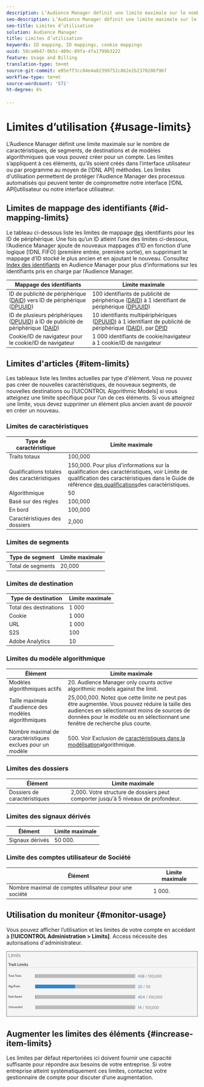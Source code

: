 ```yaml
---
description: L’Audience Manager définit une limite maximale sur le nombre de caractéristiques, de segments, de destinations et de modèles algorithmiques que vous pouvez créer pour un compte. Les limites s’appliquent à ces éléments, qu’ils soient créés dans l’interface utilisateur ou par programmation au moyen de méthodes API. Les limites d’utilisation permettent de protéger l’Audience Manager des processus automatisés qui peuvent tenter de compromettre nos API ou notre interface utilisateur.
seo-description: L’Audience Manager définit une limite maximale sur le nombre de caractéristiques, de segments, de destinations et de modèles algorithmiques que vous pouvez créer pour un compte. Les limites s’appliquent à ces éléments, qu’ils soient créés dans l’interface utilisateur ou par programmation au moyen de méthodes API. Les limites d’utilisation permettent de protéger l’Audience Manager des processus automatisés qui peuvent tenter de compromettre nos API ou notre interface utilisateur.
seo-title: Limites d’utilisation
solution: Audience Manager
title: Limites d’utilisation
keywords: ID mapping, ID mappings, cookie mappings
uuid: 50ca4647-0b5c-409c-89fa-4fa1799b3222
feature: Usage and Billing
translation-type: tm+mt
source-git-commit: e05eff3cc04e4a82399752c862e2b2370286f96f
workflow-type: tm+mt
source-wordcount: '571'
ht-degree: 6%

---
```



# Limites d’utilisation {#usage-limits}

L’Audience Manager définit une limite maximale sur le nombre de caractéristiques, de segments, de destinations et de modèles algorithmiques que vous pouvez créer pour un compte. Les limites s’appliquent à ces éléments, qu’ils soient créés dans l’interface utilisateur ou par programme au moyen de [!DNL API] méthodes. Les limites d&#39;utilisation permettent de protéger l&#39;Audience Manager des processus automatisés qui peuvent tenter de compromettre notre interface [!DNL API]utilisateur ou notre interface utilisateur.

## Limites de mappage des identifiants {#id-mapping-limits}

Le tableau ci-dessous liste les limites de mappage [des](../../integration/sending-audience-data/batch-data-transfer-explained/id-sync-http.md) identifiants pour les ID de périphérique. Une fois qu’un ID atteint l’une des limites ci-dessous, l’Audience Manager ajoute de nouveaux mappages d’ID en fonction d’une logique [!DNL FIFO] (première entrée, première sortie), en supprimant le mappage d’ID stocké le plus ancien et en ajoutant le nouveau. Consultez [Index des identifiants](../../reference/ids-in-aam.md) en Audience Manager pour plus d’informations sur les identifiants pris en charge par l’Audience Manager.

| Mappage des identifiants | Limite maximale |
|-----------|-------------- |
| ID de publicité de périphérique ([DAID](../../reference/ids-in-aam.md)) vers ID de périphérique ([DPUUID](../../reference/ids-in-aam.md)) | 100 identifiants de publicité de périphérique ([DAID](../../reference/ids-in-aam.md)) à 1 identifiant de périphérique ([DPUUID](../../reference/ids-in-aam.md)) |
| ID de plusieurs périphériques ([DPUUID](../../reference/ids-in-aam.md)) à ID de publicité de périphérique ([DAID](../../reference/ids-in-aam.md)) | 10 identifiants multipériphériques ([DPUUID](../../reference/ids-in-aam.md)) à 1 identifiant de publicité de périphérique ([DAID](../../reference/ids-in-aam.md)), par [DPID](../../reference/ids-in-aam.md) |
| Cookie/ID de navigateur pour le cookie/ID de navigateur | 1 000 identifiants de cookie/navigateur à 1 cookie/ID de navigateur |

## Limites d&#39;articles {#item-limits}

Les tableaux liste les limites actuelles par type d&#39;élément. Vous ne pouvez pas créer de nouvelles caractéristiques, de nouveaux segments, de nouvelles destinations ou [!UICONTROL Algorithmic Models] si vous atteignez une limite spécifique pour l’un de ces éléments. Si vous atteignez une limite, vous devez supprimer un élément plus ancien avant de pouvoir en créer un nouveau.

### Limites de caractéristiques

| Type de caractéristique | Limite maximale |
| -------------------------- | ------------------------------------- |
| Traits totaux | 100,000 |
| Qualifications totales des caractéristiques | 150,000. Pour plus d&#39;informations sur la qualification des caractéristiques, voir Limite de qualification des caractéristiques dans le Guide de référence [des qualifications](/help/using/features/traits/trait-and-segment-qualification-reference.md#trait-qualification-limit)des caractéristiques. |
| Algorithmique | 50 |
| Basé sur des règles | 100,000 |
| En bord | 100,000 |
| Caractéristiques des dossiers | 2,000 |

### Limites de segments

| Type de segment | Limite maximale |
| -------------- | ------------- |
| Total de segments | 20,000 |

### Limites de destination

| Type de destination | Limite maximale |
| ------------------ | ------------- |
| Total des destinations | 1 000 |
| Cookie | 1 000 |
| URL | 1 000 |
| S2S | 100 |
| Adobe Analytics | 10 |

### Limites du modèle algorithmique

| Élément | Limite maximale |
| -------- | ----- |
| Modèles algorithmiques actifs | 20. Audience Manager only counts *active* algorithmic models against the limit. |
| Taille maximale d&#39;audience des modèles algorithmiques | 25,000,000.  Notez que cette limite ne peut pas être augmentée. Vous pouvez réduire la taille des audiences en sélectionnant moins de sources de données pour le modèle ou en sélectionnant une fenêtre de recherche plus courte. |
| Nombre maximal de caractéristiques exclues pour un modèle | 500. Voir Exclusion de [caractéristiques dans la modélisation](/help/using/features/algorithmic-models/trait-exclusion-algo-models.md)algorithmique. |

### Limites des dossiers

| Élément | Limite maximale |
| ------------- | ------------------ |
| Dossiers de caractéristiques | 2,000.  Votre structure de dossiers peut comporter jusqu&#39;à 5 niveaux de profondeur. |

### Limites des signaux dérivés

| Élément | Limite maximale |
| --------------- | ------------- |
| Signaux dérivés | 50 000. |

### Limite des comptes utilisateur de Société

| Élément | Limite maximale |
| ----------- | ------------- |
| Nombre maximal de comptes utilisateur pour une société | 1 000. |

## Utilisation du moniteur {#monitor-usage}

Vous pouvez afficher l’utilisation et les limites de votre compte en accédant à **[!UICONTROL Administration > Limits]**. Access nécessite des autorisations d&#39;administrateur.

![image des limites d&#39;utilisation](assets/usage-limits.png)

## Augmenter les limites des éléments {#increase-item-limits}

Les limites par défaut répertoriées ici doivent fournir une capacité suffisante pour répondre aux besoins de votre entreprise. Si votre entreprise atteint systématiquement ces limites, contactez votre gestionnaire de compte pour discuter d’une augmentation.
